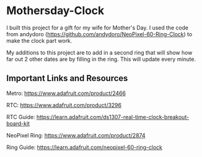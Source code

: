 # Mothersday-Clock

I built this project for a gift for my wife for Mother's Day.  I used the code from andydoro (https://github.com/andydoro/NeoPixel-60-Ring-Clock) to make the clock part work.  

My additions to this project are to add in a second ring that will show how far out 2 other dates are by filling in the ring.  This will update every minute.

## Important Links and Resources
Metro: https://www.adafruit.com/product/2466

RTC: https://www.adafruit.com/product/3296

RTC Guide: https://learn.adafruit.com/ds1307-real-time-clock-breakout-board-kit

NeoPixel Ring: https://www.adafruit.com/product/2874

Ring Guide: https://learn.adafruit.com/neopixel-60-ring-clock
